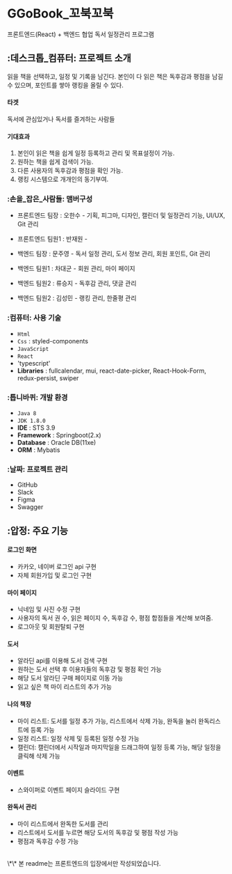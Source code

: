 # GGoBook_꼬북꼬북
프론트엔드(React) + 백엔드 협업 독서 일정관리 프로그램
## :데스크톱_컴퓨터: 프로젝트 소개
읽을 책을 선택하고, 일정 및 기록을 남긴다.
본인이 다 읽은 책은 독후감과 평점을 남길 수 있으며,
포인트를 쌓아 랭킹을 올릴 수 있다.
#### 타겟
독서에 관심있거나 독서를 즐겨하는 사람들
#### 기대효과
1. 본인이 읽은 책을 쉽게 일정 등록하고 관리 및 목표설정이 가능.
2. 원하는 책을 쉽게 검색이 가능.
3. 다른 사용자의 독후감과 평점을 확인 가능.
4. 랭킹 시스템으로 개개인의 동기부여.
### :손을_잡은_사람들: 맴버구성
- 프론트엔드 팀장 : 오한수 - 기획, 피그마, 디자인, 캘린더 및 일정관리 기능, UI/UX, Git 관리
- 프론트엔드 팀원1 : 반재원 - 

- 백엔드 팀장 : 문주영 - 독서 일정 관리, 도서 정보 관리, 회원 포인트, Git 관리
- 백엔드 팀원1 : 차대군 - 회원 관리, 마이 페이지
- 백엔드 팀원2 : 류승지 - 독후감 관리, 댓글 관리
- 백엔드 팀원2 : 김성민 - 랭킹 관리, 한줄평 관리 
### :컴퓨터: 사용 기술
- `Html`
- `Css` : styled-components
- `JavaScript`
- `React` 
- 'typescript'
- **Libraries** : fullcalendar, mui, react-date-picker, React-Hook-Form, redux-persist, swiper
### :톱니바퀴: 개발 환경
- `Java 8`
- `JDK 1.8.0`
- **IDE** : STS 3.9
- **Framework** : Springboot(2.x)
- **Database** : Oracle DB(11xe)
- **ORM** : Mybatis
### :날짜: 프로젝트 관리
- GitHub
- Slack
- Figma
- Swagger
## :압정: 주요 기능
#### 로그인 화면 
- 카카오, 네이버 로그인 api 구현
- 자체 회원가입 및 로그인 구현
#### 마이 페이지 
- 닉네임 및 사진 수정 구현
- 사용자의 독서 권 수, 읽은 페이지 수, 독후감 수, 평점 합점들을 계산해 보여줌.
- 로그아웃 및 회원탈퇴 구현 
#### 도서
- 알라딘 api를 이용해 도서 검색 구현
- 원하는 도서 선택 후 이용자들의 독후감 및 평점 확인 가능
- 해당 도서 알라딘 구매 페이지로 이동 가능
- 읽고 싶은 책 마이 리스트의 추가 가능
#### 나의 책장
- 마이 리스트: 도서를 일정 추가 가능, 리스트에서 삭제 가능, 완독을 눌러 완독리스트에 등록 가능
- 일정 리스트: 일정 삭제 및 등록된 일정 수정 가능
- 캘린더: 캘린더에서 시작일과 마지막일을 드래그하여 일정 등록 가능, 해당 일정을 클릭해 삭제 가능
#### 이벤트
- 스와이퍼로 이벤트 페이지 슬라이드 구현
#### 완독서 관리
- 마이 리스트에서 완독한 도서를 관리
- 리스트에서 도서를 누르면 해당 도서의 독후감 및 평점 작성 가능
- 평점과 독후감 수정 가능
<br/>
\*\* 본 readme는 프론트엔드의 입장에서만 작성되었습니다.